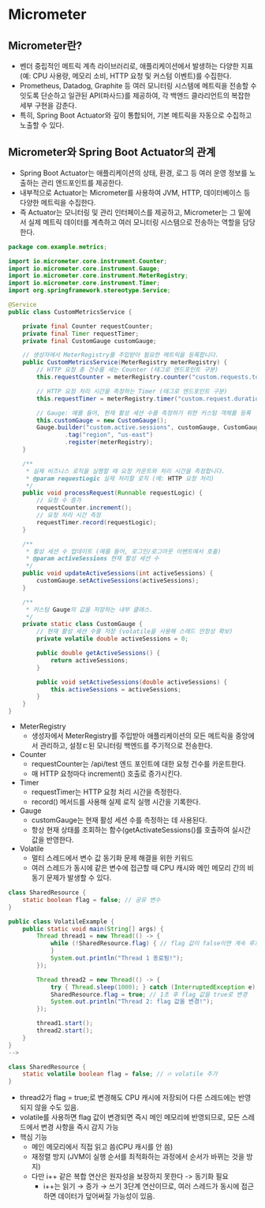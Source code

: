 # Micrometer
## Micrometer란?
- 벤더 중립적인 메트릭 계측 라이브러리로, 애플리케이션에서 발생하는 다양한 지표(예: CPU 사용량, 메모리 소비, HTTP 요청 및 커스텀 이벤트)를 수집한다.
- Prometheus, Datadog, Graphite 등 여러 모니터링 시스템에 메트릭을 전송할 수 잇도록 단순하고 일관된 API(파사드)를 제공하여, 각 백엔드 클라리언트의 복잡한 세부 구현을 감춘다.
- 특히, Spring Boot Actuator와 깊이 통합되어, 기본 메트릭을 자동으로 수집하고 노출할 수 있다.

## Micrometer와 Spring Boot Actuator의 관계
- Spring Boot Actuator는 애플리케이션의 상태, 환경, 로그 등 여러 운영 정보를 노출하는 관리 엔드포인트를 제공한다.
- 내부적으로 Actuator는 Micrometer를 사용하여 JVM, HTTP, 데이터베이스 등 다양한 메트릭을 수집한다.
- 즉 Actuator는 모니터링 및 관리 인터페이스를 제공하고, Micrometer는 그 밑에서 실제 메트릭 데이터를 계측하고 여러 모니터링 시스템으로 전송하는 역할을 담당한다.

```java
package com.example.metrics;

import io.micrometer.core.instrument.Counter;
import io.micrometer.core.instrument.Gauge;
import io.micrometer.core.instrument.MeterRegistry;
import io.micrometer.core.instrument.Timer;
import org.springframework.stereotype.Service;

@Service
public class CustomMetricsService {

    private final Counter requestCounter;
    private final Timer requestTimer;
    private final CustomGauge customGauge;

    // 생성자에서 MeterRegistry를 주입받아 필요한 메트릭을 등록합니다.
    public CustomMetricsService(MeterRegistry meterRegistry) {
        // HTTP 요청 총 건수를 세는 Counter (태그로 엔드포인트 구분)
        this.requestCounter = meterRegistry.counter("custom.requests.total", "endpoint", "/api/test");

        // HTTP 요청 처리 시간을 측정하는 Timer (태그로 엔드포인트 구분)
        this.requestTimer = meterRegistry.timer("custom.request.duration", "endpoint", "/api/test");

        // Gauge: 예를 들어, 현재 활성 세션 수를 측정하기 위한 커스텀 객체를 등록
        this.customGauge = new CustomGauge();
        Gauge.builder("custom.active.sessions", customGauge, CustomGauge::getActiveSessions)
                .tag("region", "us-east")
                .register(meterRegistry);
    }

    /**
     * 실제 비즈니스 로직을 실행할 때 요청 카운트와 처리 시간을 측정합니다.
     * @param requestLogic 실제 처리할 로직 (예: HTTP 요청 처리)
     */
    public void processRequest(Runnable requestLogic) {
        // 요청 수 증가
        requestCounter.increment();
        // 요청 처리 시간 측정
        requestTimer.record(requestLogic);
    }

    /**
     * 활성 세션 수 업데이트 (예를 들어, 로그인/로그아웃 이벤트에서 호출)
     * @param activeSessions 현재 활성 세션 수
     */
    public void updateActiveSessions(int activeSessions) {
        customGauge.setActiveSessions(activeSessions);
    }

    /**
     * 커스텀 Gauge의 값을 저장하는 내부 클래스.
     */
    private static class CustomGauge {
        // 현재 활성 세션 수를 저장 (volatile을 사용해 스레드 안정성 확보)
        private volatile double activeSessions = 0;

        public double getActiveSessions() {
            return activeSessions;
        }

        public void setActiveSessions(double activeSessions) {
            this.activeSessions = activeSessions;
        }
    }
}
```
- MeterRegistry
    - 생성자에서 MeterRegistry를 주입받아 애플리케이션의 모든 메트릭을 중앙에서 관리하고, 설정ㄷ된 모니터링 백엔드를 주기적으로 전송한다.
- Counter
    - requestCounter는 /api/test 엔드 포인트에 대한 요청 건수를 카운트한다.
    - 매 HTTP 요청마다 increment() 호출로 증가시킨다.
- Timer 
    - requestTimer는 HTTP 요청 처리 시간을 측정한다.
    - record() 메서드를 사용해 실제 로직 실행 시간을 기록한다.
- Gauge
    - customGauge는 현재 활성 세션 수를 측정하는 데 사용된다.
    - 항상 현재 상태를 조회하는 함수(getActivateSessions()를 호출하여 실시간 값을 반영한다.
- Volatile
    - 멀티 스레드에서 변수 값 동기화 문제 해결을 위한 키워드
    - 여러 스레드가 동시에 같은 변수에 접근할 때 CPU 캐시와 메인 메모리 간의 비동기 문제가 발생할 수 있다.
```java
class SharedResource {
    static boolean flag = false; // 공유 변수
}

public class VolatileExample {
    public static void main(String[] args) {
        Thread thread1 = new Thread(() -> {
            while (!SharedResource.flag) { // flag 값이 false이면 계속 루프
            }
            System.out.println("Thread 1 종료됨!");
        });

        Thread thread2 = new Thread(() -> {
            try { Thread.sleep(1000); } catch (InterruptedException e) {}
            SharedResource.flag = true; // 1초 후 flag 값을 true로 변경
            System.out.println("Thread 2: flag 값을 변경!");
        });

        thread1.start();
        thread2.start();
    }
}
-->

class SharedResource {
    static volatile boolean flag = false; // 🔥 volatile 추가
}

```
- thread2가 flag = true;로 변경해도 CPU 캐시에 저장되어 다른 스레드에는 반영되지 않을 수도 있음.
- volatile를 사용하면 flag 값이 변경되면 즉시 메인 메모리에 반영되므로, 모든 스레드에서 변경 사항을 즉시 감지 가능
- 핵심 기능
    - 메인 메모리에서 직접 읽고 씀(CPU 캐시를 안 씀)
    - 재정렬 방지 (JVM이 실행 순서를 최적화하는 과정에서 순서가 바뀌는 것을 방지)
    - 다만 i++ 같은 복합 연산은 원자성을 보장하지 못한다 -> 동기화 필요
        - i++는 읽기 → 증가 → 쓰기 3단계 연산이므로, 여러 스레드가 동시에 접근하면 데이터가 덮어써질 가능성이 있음.